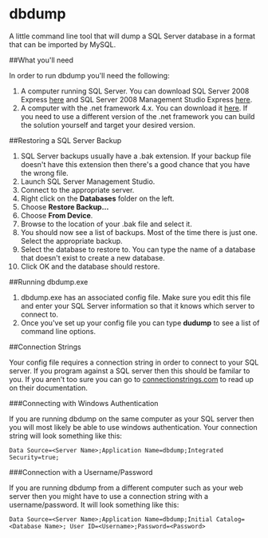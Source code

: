 dbdump
======

A little command line tool that will dump a SQL Server database in a format that can be imported by MySQL.

##What you'll need

In order to run dbdump you'll need the following:

1. A computer running SQL Server. You can download SQL Server 2008 Express [here](http://www.microsoft.com/en-ca/download/details.aspx?id=1695) and SQL Server 2008 Management Studio Express [here](http://www.microsoft.com/en-ca/download/details.aspx?id=7593).
2. A computer with the .net framework 4.x. You can download it [here](http://www.microsoft.com/en-ca/download/details.aspx?id=40779). If you need to use a different version of the .net framework you can build the solution yourself and target your desired version.

##Restoring a SQL Server Backup

1. SQL Server backups usually have a .bak extension. If your backup file doesn't have this extension then there's a good chance that you have the wrong file.
2. Launch SQL Server Management Studio.
3. Connect to the appropriate server.
4. Right click on the **Databases** folder on the left.
5. Choose **Restore Backup…**
6. Choose **From Device**.
7. Browse to the location of your .bak file and select it.
8. You should now see a list of backups. Most of the time there is just one. Select the appropriate backup.
9. Select the database to restore to. You can type the name of a database that doesn't exist to create a new database.
10. Click OK and the database should restore.

##Running dbdump.exe

1. dbdump.exe has an associated config file. Make sure you edit this file and enter your SQL Server information so that it knows which server to connect to.
2. Once you've set up your config file you can type **dudump** to see a list of command line options.

##Connection Strings

Your config file requires a connection string in order to connect to your SQL server. If you program against a SQL server then this should be familar to you. If you aren't too sure you can go to [connectionstrings.com](https://www.connectionstrings.com/sql-server/) to read up on their documentation.

###Connecting with Windows Authentication

If you are running dbdump on the same computer as your SQL server then you will most likely be able to use windows authentication. Your connection string will look something like this:

```
Data Source=<Server Name>;Application Name=dbdump;Integrated Security=true;
```

###Connection with a Username/Password

If you are running dbdump from a different computer such as your web server then you might have to use a connection string with a username/password. It will look something like this:

```
Data Source=<Server Name>;Application Name=dbdump;Initial Catalog=<Database Name>; User ID=<Username>;Password=<Password>
```
